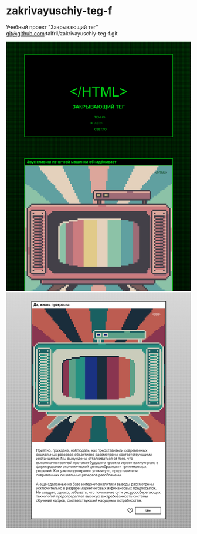 # zakrivayuschiy-teg-f
Учебный проект "Закрывающий тег"
git@github.com:talfril/zakrivayuschiy-teg-f.git



![Скрин проекта, темная тема](image.png)
![Скрин проекта, светлая тема](image-1.png)